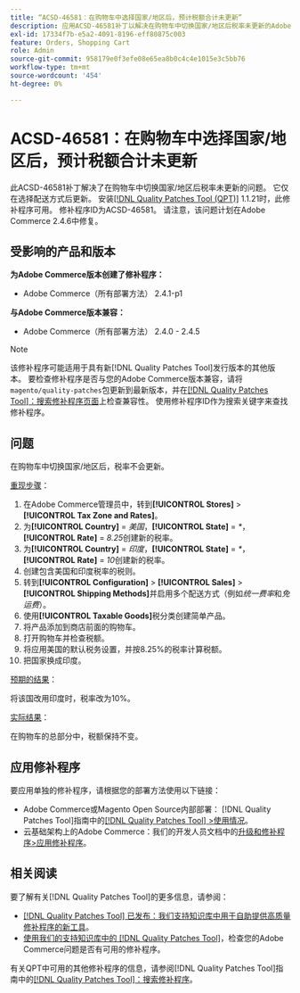 ```yaml
---
title: “ACSD-46581：在购物车中选择国家/地区后，预计税额合计未更新”
description: 应用ACSD-46581补丁以解决在购物车中切换国家/地区后税率未更新的Adobe Commerce问题。
exl-id: 17334f7b-e5a2-4091-8196-eff80875c003
feature: Orders, Shopping Cart
role: Admin
source-git-commit: 958179e0f3efe08e65ea8b0c4c4e1015e3c5bb76
workflow-type: tm+mt
source-wordcount: '454'
ht-degree: 0%

---
```


# ACSD-46581：在购物车中选择国家/地区后，预计税额合计未更新

此ACSD-46581补丁解决了在购物车中切换国家/地区后税率未更新的问题。 它仅在选择配送方式后更新。 安装[[!DNL Quality Patches Tool (QPT)]](/help/announcements/adobe-commerce-announcements/magento-quality-patches-released-new-tool-to-self-serve-quality-patches.md) 1.1.21时，此修补程序可用。 修补程序ID为ACSD-46581。 请注意，该问题计划在Adobe Commerce 2.4.6中修复。

## 受影响的产品和版本

**为Adobe Commerce版本创建了修补程序：**
* Adobe Commerce（所有部署方法） 2.4.1-p1

**与Adobe Commerce版本兼容：**
* Adobe Commerce（所有部署方法） 2.4.0 - 2.4.5

>[!NOTE]
>
>该修补程序可能适用于具有新[!DNL Quality Patches Tool]发行版本的其他版本。 要检查修补程序是否与您的Adobe Commerce版本兼容，请将`magento/quality-patches`包更新到最新版本，并在[[!DNL Quality Patches Tool]：搜索修补程序页面](https://experienceleague.adobe.com/tools/commerce-quality-patches/index.html)上检查兼容性。 使用修补程序ID作为搜索关键字来查找修补程序。

## 问题

在购物车中切换国家/地区后，税率不会更新。

<u>重现步骤</u>：

1. 在Adobe Commerce管理员中，转到&#x200B;**[!UICONTROL Stores]** > **[!UICONTROL Tax Zone and Rates]**。
1. 为&#x200B;**[!UICONTROL Country]** = _美国_，**[!UICONTROL State]** = _*_，**[!UICONTROL Rate]** = _8.25_&#x200B;创建新的税率。
1. 为&#x200B;**[!UICONTROL Country]** = _印度_，**[!UICONTROL State]** = _*_，**[!UICONTROL Rate]** = _10_&#x200B;创建新的税率。
1. 创建包含美国和印度税率的税则。
1. 转到&#x200B;**[!UICONTROL Configuration]** > **[!UICONTROL Sales]** > **[!UICONTROL Shipping Methods]**&#x200B;并启用多个配送方式（例如&#x200B;_统一费率_&#x200B;和&#x200B;_免运费_）。
1. 使用&#x200B;**[!UICONTROL Taxable Goods]**&#x200B;税分类创建简单产品。
1. 将产品添加到商店前面的购物车。
1. 打开购物车并检查税额。
1. 将应用美国的默认税务设置，并按8.25%的税率计算税额。
1. 把国家换成印度。

<u>预期的结果</u>：

将该国改用印度时，税率改为10%。

<u>实际结果</u>：

在购物车的总部分中，税额保持不变。

## 应用修补程序

要应用单独的修补程序，请根据您的部署方法使用以下链接：

* Adobe Commerce或Magento Open Source内部部署： [!DNL Quality Patches Tool]指南中的[[!DNL Quality Patches Tool] >使用情况](https://experienceleague.adobe.com/docs/commerce-operations/tools/quality-patches-tool/usage.html)。
* 云基础架构上的Adobe Commerce：我们的开发人员文档中的[升级和修补程序>应用修补程序](https://devdocs.magento.com/cloud/project/project-patch.html)。

## 相关阅读

要了解有关[!DNL Quality Patches Tool]的更多信息，请参阅：

* [[!DNL Quality Patches Tool] 已发布：我们支持知识库中用于自助提供高质量修补程序的新工具](/help/announcements/adobe-commerce-announcements/magento-quality-patches-released-new-tool-to-self-serve-quality-patches.md)。
* [使用我们的支持知识库中的 [!DNL Quality Patches Tool]](/help/support-tools/patches-available-in-qpt-tool/check-patch-for-magento-issue-with-magento-quality-patches.md)，检查您的Adobe Commerce问题是否有可用的修补程序。

有关QPT中可用的其他修补程序的信息，请参阅[!DNL Quality Patches Tool]指南中的[[!DNL Quality Patches Tool]：搜索修补程序](https://experienceleague.adobe.com/tools/commerce-quality-patches/index.html)。
